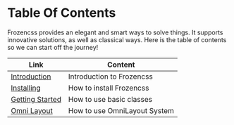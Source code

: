 # Table Of Contents

Frozencss provides an elegant and smart ways to solve things. It supports innovative solutions, as well as classical ways. Here is the table of contents so we can start off the journey!

|Link|Content|
|----|-------|
|[Introduction](./002-introduction.md)|Introduction to Frozencss|
|[Installing](./003-installation.md)|How to install Frozencss|
|[Getting Started](./004-getting-started.md)|How to use basic classes|
|[Omni Layout](./005-omni-layout-system.md)|How to use OmniLayout System|
